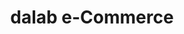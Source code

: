 ---
title: dalab e-Commerce
category: Web Desing
category_slug: f-webd f-wdev
type: gallery
image: assets/img/works/dalab-commerce/dalab_ecommerce.jpg
gallery: assets/img/works/dalab-commerce/dalab-commerce_centre.jpg,assets/img/works/dalab-commerce/dalab-commerce_left.jpg,assets/img/works/dalab-commerce/dalab-commerce_right.jpg,assets/img/works/dalab-commerce/E-Commerce Sample.png
---